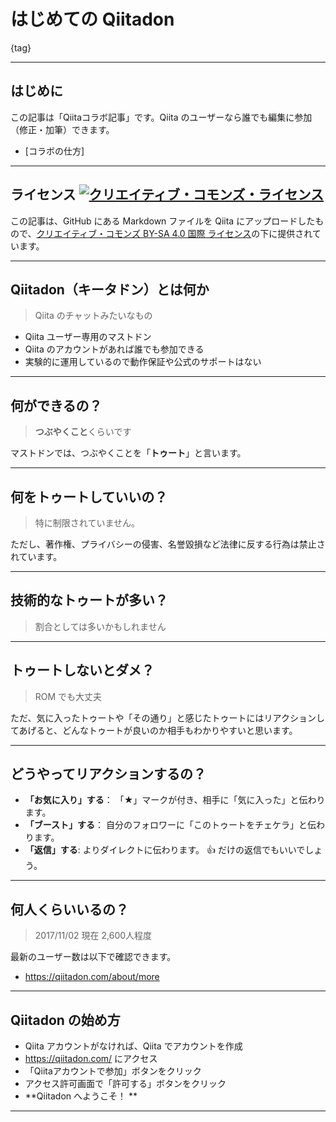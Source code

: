 # はじめての Qiitadon

{tag}

---

## はじめに

この記事は「Qiitaコラボ記事」です。Qiita のユーザーなら誰でも編集に参加（修正・加筆）できます。

- [コラボの仕方]

---

## ライセンス <a rel="license" href="http://creativecommons.org/licenses/by-sa/4.0/"><img alt="クリエイティブ・コモンズ・ライセンス" style="border-width:0" src="https://i.creativecommons.org/l/by-sa/4.0/88x31.png" /></a>

この記事は、GitHub にある Markdown ファイルを Qiita にアップロードしたもので、<a rel="license" href="http://creativecommons.org/licenses/by-sa/4.0/">クリエイティブ・コモンズ BY-SA 4.0 国際 ライセンス</a>の下に提供されています。

---

## Qiitadon（キータドン）とは何か

> Qiita のチャットみたいなもの

- Qiita ユーザー専用のマストドン
- Qiita のアカウントがあれば誰でも参加できる
- 実験的に運用しているので動作保証や公式のサポートはない

--- 

## 何ができるの？

> **つぶやくこと**くらいです

マストドンでは、つぶやくことを「**トゥート**」と言います。

--- 

## 何をトゥートしていいの？

> 特に制限されていません。

ただし、著作権、プライバシーの侵害、名誉毀損など法律に反する行為は禁止されています。

---

## 技術的なトゥートが多い？

> 割合としては多いかもしれません



---

## トゥートしないとダメ？

> ROM でも大丈夫

ただ、気に入ったトゥートや「その通り」と感じたトゥートにはリアクションしてあげると、どんなトゥートが良いのか相手もわかりやすいと思います。

---

## どうやってリアクションするの？

- **「お気に入り」する**： 「★」マークが付き、相手に「気に入った」と伝わります。
- **「ブースト」する**： 自分のフォロワーに「このトゥートをチェケラ」と伝わります。
- **「返信」する**: よりダイレクトに伝わります。 :thumbsup: だけの返信でもいいでしょう。

---

## 何人くらいいるの？

> 2017/11/02 現在 2,600人程度

最新のユーザー数は以下で確認できます。
- https://qiitadon.com/about/more

--- 

## Qiitadon の始め方

- Qiita アカウントがなければ、Qiita でアカウントを作成
- https://qiitadon.com/ にアクセス
- 「Qiitaアカウントで参加」ボタンをクリック
- アクセス許可画面で「許可する」ボタンをクリック
- **Qiitadon へようこそ！ **

---


